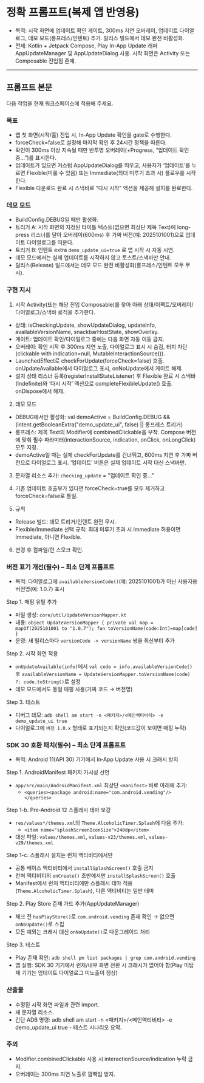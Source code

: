 # 정확 프롬프트(복제 앱 반영용)

- 목적: 시작 화면에 업데이트 확인 게이트, 300ms 지연 오버레이, 업데이트 다이얼로그, 데모 모드(롱프레스/인텐트) 추가. 릴리스 빌드에서 데모 완전 비활성화.
- 전제: Kotlin + Jetpack Compose, Play In-App Update 래퍼 AppUpdateManager 및 AppUpdateDialog 사용. 시작 화면은 Activity 또는 Composable 진입점 존재.

---

## 프롬프트 본문

다음 작업을 현재 워크스페이스에 적용해 주세요. 

### 목표 

- 앱 첫 화면(시작/홈) 진입 시, In‑App Update 확인을 gate로 수행한다. 
- forceCheck=false로 설정해 마지막 확인 후 24시간 정책을 따른다. 
- 확인이 300ms 이상 지속될 때만 반투명 오버레이(+Progress, “업데이트 확인 중…”)를 표시한다. 
- 업데이트가 있으면 커스텀 AppUpdateDialog를 띄우고, 사용자가 ‘업데이트’를 누르면 Flexible(미룰 수 있음) 또는 Immediate(최대 미루기 초과 시) 플로우를 시작한다. 
- Flexible 다운로드 완료 시 스낵바로 “다시 시작” 액션을 제공해 설치를 완료한다. 

### 데모 모드 
- BuildConfig.DEBUG일 때만 활성화. 
- 트리거 A: 시작 화면의 지정된 타이틀 텍스트(없으면 최상단 제목 Text)에 long-press 리스너를 달아 오버레이(600ms) 후 가짜 버전(예: 2025101001)으로 업데이트 다이얼로그를 띄운다. 
- 트리거 B: 인텐트 extra `demo_update_ui=true` 로 앱 시작 시 자동 시연.
- 데모 모드에서는 실제 업데이트를 시작하지 않고 토스트/스낵바만 안내. 
- 릴리스(Release) 빌드에서는 데모 모드 완전 비활성화(롱프레스/인텐트 모두 무시). 

### 구현 지시 

1) 시작 Activity(또는 해당 진입 Composable)를 찾아 아래 상태/이펙트/오버레이/다이얼로그/스낵바 로직을 추가한다. 
- 상태: isCheckingUpdate, showUpdateDialog, updateInfo, availableVersionName, snackbarHostState, showOverlay. 
- 게이트: 업데이트 확인/다이얼로그 중에는 다음 화면 자동 이동 금지. 
- 오버레이: 확인 시작 후 300ms 지연 노출, 다이얼로그 표시 시 숨김, 터치 차단(clickable with indication=null, MutableInteractionSource()). 
- LaunchedEffect로 checkForUpdate(forceCheck=false) 호출. onUpdateAvailable에서 다이얼로그 표시, onNoUpdate에서 게이트 해제. 
- 설치 상태 리스너 등록(registerInstallStateListener) 후 Flexible 완료 시 스낵바(Indefinite)와 ‘다시 시작’ 액션으로 completeFlexibleUpdate() 호출. onDispose에서 해제.

2) 데모 모드 
- DEBUG에서만 활성화: val demoActive = BuildConfig.DEBUG && (intent.getBooleanExtra("demo_update_ui", false) || 롱프레스 트리거) 
- 롱프레스: 제목 Text의 Modifier에 combinedClickable을 부착. Compose 버전에 맞춰 필수 파라미터(interactionSource, indication, onClick, onLongClick) 모두 지정. 
- demoActive일 때는 실제 checkForUpdate를 건너뛰고, 600ms 지연 후 가짜 버전으로 다이얼로그 표시. ‘업데이트’ 버튼은 실제 업데이트 시작 대신 스낵바만. 

3) 문자열 리소스 추가: `checking_update` = "업데이트 확인 중..." 

4) 기존 업데이트 호출부가 있다면 forceCheck=true를 모두 제거하고 forceCheck=false로 통일. 

5) 규칙 
- Release 빌드: 데모 트리거/인텐트 완전 무시. 
- Flexible/Immediate 선택 규칙: 최대 미루기 초과 시 Immediate 허용이면 Immediate, 아니면 Flexible. 

6) 변경 후 컴파일/런 스모크 확인. 

### 버전 표기 개선(필수) – 최소 단계 프롬프트
- 목적: 다이얼로그에 `availableVersionCode()`(예: 2025101001)가 아닌 사용자용 버전명(예: 1.0.7) 표시

Step 1. 매핑 유틸 추가
- 파일 생성: `core/util/UpdateVersionMapper.kt`
- 내용: `object UpdateVersionMapper { private val map = mapOf(2025101001 to "1.0.7"); fun toVersionName(code:Int)=map[code] }`
- 운영: 새 릴리스마다 `versionCode -> versionName` 쌍을 최신부터 추가

Step 2. 시작 화면 적용
- `onUpdateAvailable(info)`에서 `val code = info.availableVersionCode()` 후 `availableVersionName = UpdateVersionMapper.toVersionName(code) ?: code.toString()`로 설정
- 데모 모드에서도 동일 매핑 사용(가짜 코드 → 버전명)

Step 3. 테스트
- 디버그 데모: `adb shell am start -n <패키지>/<메인액티비티> -e demo_update_ui true`
- 다이얼로그에 `버전 1.0.x` 형태로 표기되는지 확인(코드값이 보이면 매핑 누락)

### SDK 30 호환 패치(필수) – 최소 단계 프롬프트
- 목적: Android 11(API 30) 기기에서 In‑App Update 사용 시 크래시 방지

Step 1. AndroidManifest 패키지 가시성 선언
- `app/src/main/AndroidManifest.xml` 최상단 `<manifest>` 바로 아래에 추가:
  - `<queries><package android:name="com.android.vending"/></queries>`

Step 1-b. Pre‑Android 12 스플래시 테마 보강
- `res/values*/themes.xml`의 `Theme.AlcoholicTimer.Splash`에 다음 추가:
  - `<item name="splashScreenIconSize">240dp</item>`
- 대상 파일: `values/themes.xml`, `values-v23/themes.xml`, `values-v29/themes.xml`

Step 1-c. 스플래시 설치는 런처 액티비티에서만
- 공통 베이스 액티비티에서 `installSplashScreen()` 호출 금지
- 런처 액티비티의 `onCreate()` 초반에서만 `installSplashScreen()` 호출
- Manifest에서 런처 액티비티에만 스플래시 테마 적용(`Theme.AlcoholicTimer.Splash`), 다른 액티비티는 일반 테마

Step 2. Play Store 존재 가드 추가(AppUpdateManager)
- 체크 전 `hasPlayStore()`로 `com.android.vending` 존재 확인 → 없으면 `onNoUpdate()`로 스킵
- 모든 예외는 크래시 대신 `onNoUpdate()`로 다운그레이드 처리

Step 3. 테스트
- Play 존재 확인: `adb shell pm list packages | grep com.android.vending`
- 앱 실행: SDK 30 기기에서 런처/내부 화면 전환 시 크래시가 없어야 함(Play 미탑재 기기는 업데이트 다이얼로그 미노출이 정상)

### 산출물 
- 수정된 시작 화면 파일과 관련 import. 
- 새 문자열 리소스. 
- 간단 ADB 명령: adb shell am start -n <패키지>/<메인액티비티> -e demo_update_ui true - 테스트 시나리오 요약. 

### 주의 
- Modifier.combinedClickable 사용 시 interactionSource/indication 누락 금지. 
- 오버레이는 300ms 지연 노출로 깜빡임 방지.
